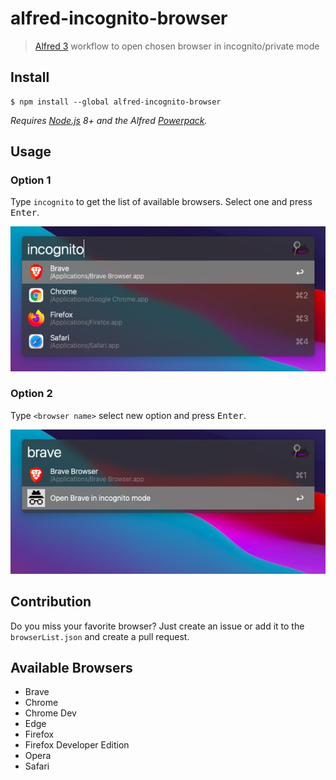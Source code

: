# alfred-incognito-browser

> [Alfred 3](https://www.alfredapp.com) workflow to open chosen browser in incognito/private mode

## Install

```
$ npm install --global alfred-incognito-browser
```

_Requires [Node.js](https://nodejs.org) 8+ and the Alfred [Powerpack](https://www.alfredapp.com/powerpack/)._

## Usage

### Option 1

Type `incognito` to get the list of available browsers. Select one and press <kbd>Enter</kbd>.

![List of available Browsers](screenshot-incognito.png)

### Option 2

Type `<browser name>` select new option and press <kbd>Enter</kbd>.

![New option to open browser in incognito/private mode](screenshot-brave.png)

## Contribution

Do you miss your favorite browser? Just create an issue or add it to the `browserList.json` and create a pull request.

## Available Browsers

- Brave
- Chrome
- Chrome Dev
- Edge
- Firefox
- Firefox Developer Edition
- Opera
- Safari
